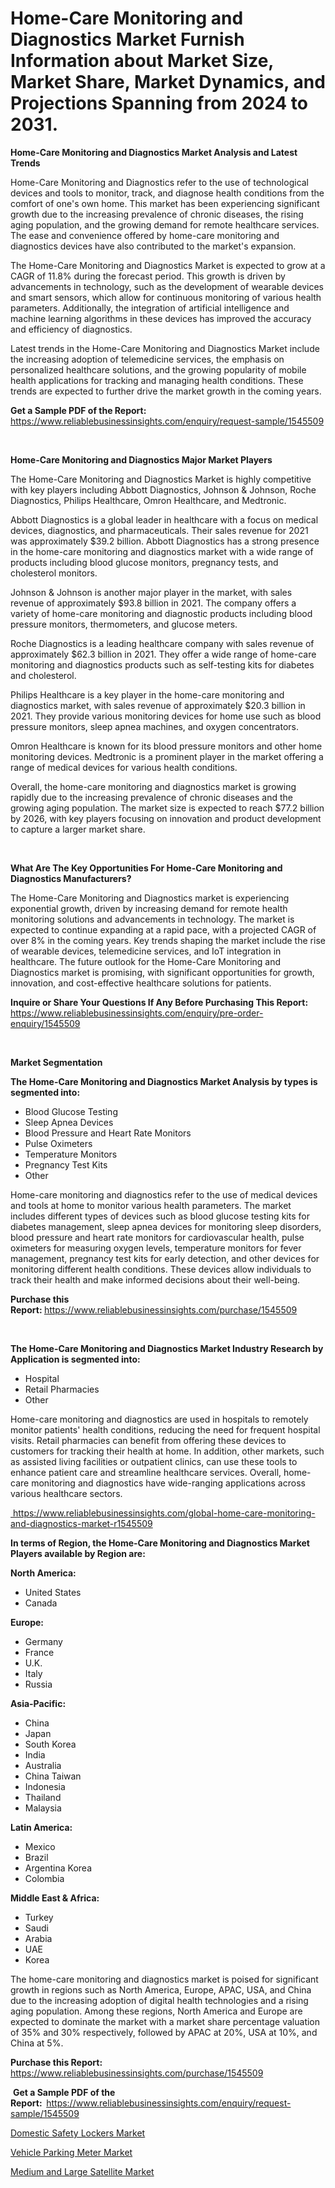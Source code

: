 <p><h1>Home-Care Monitoring and Diagnostics Market Furnish Information about Market Size, Market Share, Market Dynamics, and Projections Spanning from 2024 to 2031.</h1></p><p><strong>Home-Care Monitoring and Diagnostics Market Analysis and Latest Trends</strong></p>
<p><p>Home-Care Monitoring and Diagnostics refer to the use of technological devices and tools to monitor, track, and diagnose health conditions from the comfort of one's own home. This market has been experiencing significant growth due to the increasing prevalence of chronic diseases, the rising aging population, and the growing demand for remote healthcare services. The ease and convenience offered by home-care monitoring and diagnostics devices have also contributed to the market's expansion.</p><p>The Home-Care Monitoring and Diagnostics Market is expected to grow at a CAGR of 11.8% during the forecast period. This growth is driven by advancements in technology, such as the development of wearable devices and smart sensors, which allow for continuous monitoring of various health parameters. Additionally, the integration of artificial intelligence and machine learning algorithms in these devices has improved the accuracy and efficiency of diagnostics.</p><p>Latest trends in the Home-Care Monitoring and Diagnostics Market include the increasing adoption of telemedicine services, the emphasis on personalized healthcare solutions, and the growing popularity of mobile health applications for tracking and managing health conditions. These trends are expected to further drive the market growth in the coming years.</p></p>
<p><strong>Get a Sample PDF of the Report:&nbsp;</strong> <a href="https://www.reliablebusinessinsights.com/enquiry/request-sample/1545509">https://www.reliablebusinessinsights.com/enquiry/request-sample/1545509</a></p>
<p>&nbsp;</p>
<p><strong>Home-Care Monitoring and Diagnostics Major Market Players</strong></p>
<p><p>The Home-Care Monitoring and Diagnostics Market is highly competitive with key players including Abbott Diagnostics, Johnson & Johnson, Roche Diagnostics, Philips Healthcare, Omron Healthcare, and Medtronic.</p><p>Abbott Diagnostics is a global leader in healthcare with a focus on medical devices, diagnostics, and pharmaceuticals. Their sales revenue for 2021 was approximately $39.2 billion. Abbott Diagnostics has a strong presence in the home-care monitoring and diagnostics market with a wide range of products including blood glucose monitors, pregnancy tests, and cholesterol monitors.</p><p>Johnson & Johnson is another major player in the market, with sales revenue of approximately $93.8 billion in 2021. The company offers a variety of home-care monitoring and diagnostic products including blood pressure monitors, thermometers, and glucose meters.</p><p>Roche Diagnostics is a leading healthcare company with sales revenue of approximately $62.3 billion in 2021. They offer a wide range of home-care monitoring and diagnostics products such as self-testing kits for diabetes and cholesterol.</p><p>Philips Healthcare is a key player in the home-care monitoring and diagnostics market, with sales revenue of approximately $20.3 billion in 2021. They provide various monitoring devices for home use such as blood pressure monitors, sleep apnea machines, and oxygen concentrators.</p><p>Omron Healthcare is known for its blood pressure monitors and other home monitoring devices. Medtronic is a prominent player in the market offering a range of medical devices for various health conditions.</p><p>Overall, the home-care monitoring and diagnostics market is growing rapidly due to the increasing prevalence of chronic diseases and the growing aging population. The market size is expected to reach $77.2 billion by 2026, with key players focusing on innovation and product development to capture a larger market share.</p></p>
<p>&nbsp;</p>
<p><strong>What Are The Key Opportunities For Home-Care Monitoring and Diagnostics Manufacturers?</strong></p>
<p><p>The Home-Care Monitoring and Diagnostics market is experiencing exponential growth, driven by increasing demand for remote health monitoring solutions and advancements in technology. The market is expected to continue expanding at a rapid pace, with a projected CAGR of over 8% in the coming years. Key trends shaping the market include the rise of wearable devices, telemedicine services, and IoT integration in healthcare. The future outlook for the Home-Care Monitoring and Diagnostics market is promising, with significant opportunities for growth, innovation, and cost-effective healthcare solutions for patients.</p></p>
<p><strong>Inquire or Share Your Questions If Any Before Purchasing This Report:</strong> <a href="https://www.reliablebusinessinsights.com/enquiry/pre-order-enquiry/1545509">https://www.reliablebusinessinsights.com/enquiry/pre-order-enquiry/1545509</a></p>
<p>&nbsp;</p>
<p><strong>Market Segmentation</strong></p>
<p><strong>The Home-Care Monitoring and Diagnostics Market Analysis by types is segmented into:</strong></p>
<p><ul><li>Blood Glucose Testing</li><li>Sleep Apnea Devices</li><li>Blood Pressure and Heart Rate Monitors</li><li>Pulse Oximeters</li><li>Temperature Monitors</li><li>Pregnancy Test Kits</li><li>Other</li></ul></p>
<p><p>Home-care monitoring and diagnostics refer to the use of medical devices and tools at home to monitor various health parameters. The market includes different types of devices such as blood glucose testing kits for diabetes management, sleep apnea devices for monitoring sleep disorders, blood pressure and heart rate monitors for cardiovascular health, pulse oximeters for measuring oxygen levels, temperature monitors for fever management, pregnancy test kits for early detection, and other devices for monitoring different health conditions. These devices allow individuals to track their health and make informed decisions about their well-being.</p></p>
<p><strong>Purchase this Report:&nbsp;</strong><a href="https://www.reliablebusinessinsights.com/purchase/1545509">https://www.reliablebusinessinsights.com/purchase/1545509</a></p>
<p>&nbsp;</p>
<p><strong>The Home-Care Monitoring and Diagnostics Market Industry Research by Application is segmented into:</strong></p>
<p><ul><li>Hospital</li><li>Retail Pharmacies</li><li>Other</li></ul></p>
<p><p>Home-care monitoring and diagnostics are used in hospitals to remotely monitor patients' health conditions, reducing the need for frequent hospital visits. Retail pharmacies can benefit from offering these devices to customers for tracking their health at home. In addition, other markets, such as assisted living facilities or outpatient clinics, can use these tools to enhance patient care and streamline healthcare services. Overall, home-care monitoring and diagnostics have wide-ranging applications across various healthcare sectors.</p></p>
<p><a href="https://www.reliablebusinessinsights.com/global-home-care-monitoring-and-diagnostics-market-r1545509">&nbsp;https://www.reliablebusinessinsights.com/global-home-care-monitoring-and-diagnostics-market-r1545509</a></p>
<p><strong>In terms of Region, the Home-Care Monitoring and Diagnostics Market Players available by Region are:</strong></p>
<p>
    <p> <strong> North America: </strong>
        <ul>
            <li>United States</li>
            <li>Canada</li>
        </ul>
        </p> 
    <p> <strong> Europe: </strong>
        <ul>
            <li>Germany</li>
            <li>France</li>
            <li>U.K.</li>
            <li>Italy</li>
            <li>Russia</li>
        </ul>
        </p> 
    <p> <strong> Asia-Pacific: </strong>
        <ul>
            <li>China</li>
            <li>Japan</li>
            <li>South Korea</li>
            <li>India</li>
            <li>Australia</li>
            <li>China Taiwan</li>
            <li>Indonesia</li>
            <li>Thailand</li>
            <li>Malaysia</li>
        </ul>
        </p> 
    <p> <strong> Latin America: </strong>
        <ul>
            <li>Mexico</li>
            <li>Brazil</li>
            <li>Argentina Korea</li>
            <li>Colombia</li>
        </ul>
        </p> 
    <p> <strong> Middle East & Africa: </strong>
        <ul>
            <li>Turkey</li>
            <li>Saudi</li>
            <li>Arabia</li>
            <li>UAE</li>
            <li>Korea</li>
        </ul>
    </p>
    </p>
<p><p>The home-care monitoring and diagnostics market is poised for significant growth in regions such as North America, Europe, APAC, USA, and China due to the increasing adoption of digital health technologies and a rising aging population. Among these regions, North America and Europe are expected to dominate the market with a market share percentage valuation of 35% and 30% respectively, followed by APAC at 20%, USA at 10%, and China at 5%.</p></p>
<p><strong>Purchase this Report: </strong><a href="https://www.reliablebusinessinsights.com/purchase/1545509">https://www.reliablebusinessinsights.com/purchase/1545509</a></p>
<p>&nbsp;<strong>Get a Sample PDF of the Report:&nbsp;&nbsp;</strong><a href="https://www.reliablebusinessinsights.com/enquiry/request-sample/1545509">https://www.reliablebusinessinsights.com/enquiry/request-sample/1545509</a></p>
<p><strong></strong></p>
<p><p><a href="https://github.com/wwwkeltoum/Market-Research-Report-List-4/blob/main/domestic-safety-lockers-market.md">Domestic Safety Lockers Market</a></p><p><a href="https://github.com/sofayahoo2023/Market-Research-Report-List-5/blob/main/vehicle-parking-meter-market.md">Vehicle Parking Meter Market</a></p><p><a href="https://github.com/joannesouthgate/Market-Research-Report-List-4/blob/main/medium-and-large-satellite-market.md">Medium and Large Satellite Market</a></p></p>